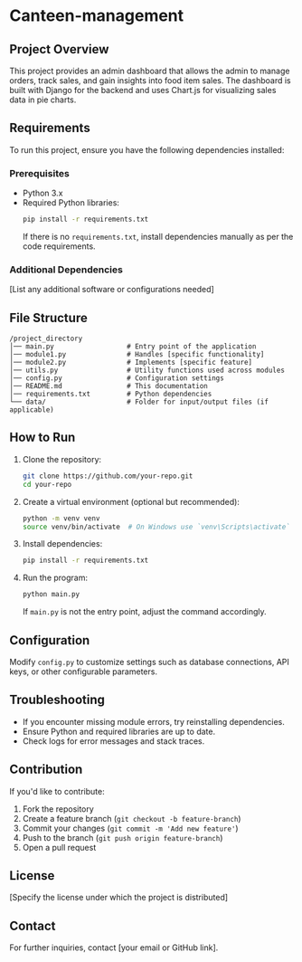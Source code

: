 # Canteen-management
## Project Overview
This project provides an admin dashboard that allows the admin to manage orders, track sales, and gain insights into food item sales. The dashboard is built with Django for the backend and uses Chart.js for visualizing sales data in pie charts.

## Requirements
To run this project, ensure you have the following dependencies installed:

### Prerequisites
- Python 3.x
- Required Python libraries:
  ```sh
  pip install -r requirements.txt
  ```
  If there is no `requirements.txt`, install dependencies manually as per the code requirements.

### Additional Dependencies
[List any additional software or configurations needed]

## File Structure
```
/project_directory
│── main.py                  # Entry point of the application
│── module1.py               # Handles [specific functionality]
│── module2.py               # Implements [specific feature]
│── utils.py                 # Utility functions used across modules
│── config.py                # Configuration settings
│── README.md                # This documentation
│── requirements.txt         # Python dependencies
└── data/                    # Folder for input/output files (if applicable)
```

## How to Run
1. Clone the repository:
   ```sh
   git clone https://github.com/your-repo.git
   cd your-repo
   ```
2. Create a virtual environment (optional but recommended):
   ```sh
   python -m venv venv
   source venv/bin/activate  # On Windows use `venv\Scripts\activate`
   ```
3. Install dependencies:
   ```sh
   pip install -r requirements.txt
   ```
4. Run the program:
   ```sh
   python main.py
   ```
   If `main.py` is not the entry point, adjust the command accordingly.

## Configuration
Modify `config.py` to customize settings such as database connections, API keys, or other configurable parameters.

## Troubleshooting
- If you encounter missing module errors, try reinstalling dependencies.
- Ensure Python and required libraries are up to date.
- Check logs for error messages and stack traces.

## Contribution
If you'd like to contribute:
1. Fork the repository
2. Create a feature branch (`git checkout -b feature-branch`)
3. Commit your changes (`git commit -m 'Add new feature'`)
4. Push to the branch (`git push origin feature-branch`)
5. Open a pull request

## License
[Specify the license under which the project is distributed]

## Contact
For further inquiries, contact [your email or GitHub link].

